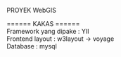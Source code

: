 PROYEK WebGIS

====== KAKAS ======<br>
Framework yang dipake : YII <br>
Frontend layout : w3layout -> voyage <br>
Database : mysql
